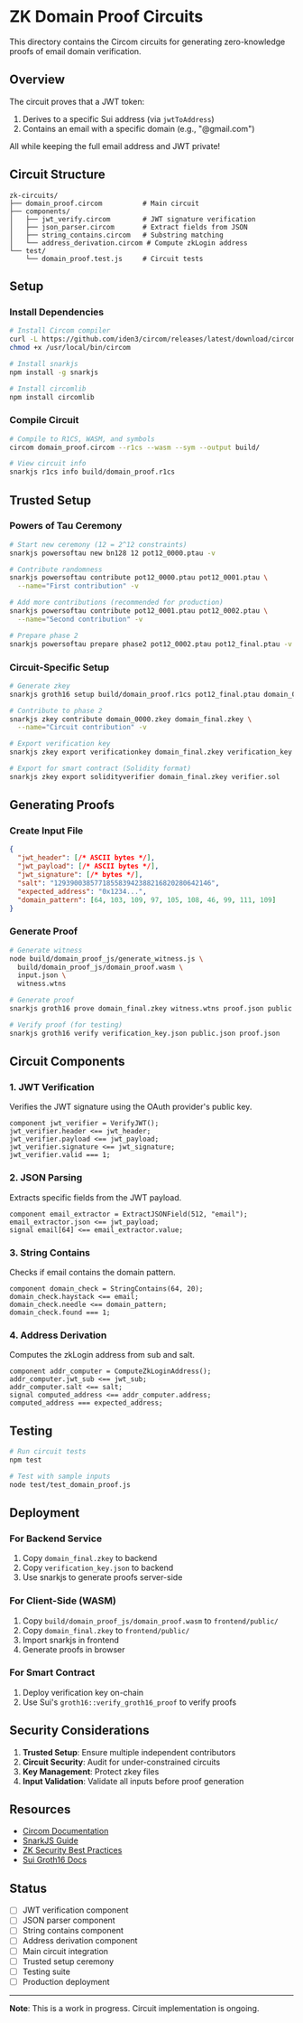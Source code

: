 # ZK Domain Proof Circuits

This directory contains the Circom circuits for generating zero-knowledge proofs of email domain verification.

## Overview

The circuit proves that a JWT token:
1. Derives to a specific Sui address (via `jwtToAddress`)
2. Contains an email with a specific domain (e.g., "@gmail.com")

All while keeping the full email address and JWT private!

## Circuit Structure

```
zk-circuits/
├── domain_proof.circom          # Main circuit
├── components/
│   ├── jwt_verify.circom        # JWT signature verification
│   ├── json_parser.circom       # Extract fields from JSON
│   ├── string_contains.circom   # Substring matching
│   └── address_derivation.circom # Compute zkLogin address
└── test/
    └── domain_proof.test.js     # Circuit tests
```

## Setup

### Install Dependencies

```bash
# Install Circom compiler
curl -L https://github.com/iden3/circom/releases/latest/download/circom-linux-amd64 -o /usr/local/bin/circom
chmod +x /usr/local/bin/circom

# Install snarkjs
npm install -g snarkjs

# Install circomlib
npm install circomlib
```

### Compile Circuit

```bash
# Compile to R1CS, WASM, and symbols
circom domain_proof.circom --r1cs --wasm --sym --output build/

# View circuit info
snarkjs r1cs info build/domain_proof.r1cs
```

## Trusted Setup

### Powers of Tau Ceremony

```bash
# Start new ceremony (12 = 2^12 constraints)
snarkjs powersoftau new bn128 12 pot12_0000.ptau -v

# Contribute randomness
snarkjs powersoftau contribute pot12_0000.ptau pot12_0001.ptau \
  --name="First contribution" -v

# Add more contributions (recommended for production)
snarkjs powersoftau contribute pot12_0001.ptau pot12_0002.ptau \
  --name="Second contribution" -v

# Prepare phase 2
snarkjs powersoftau prepare phase2 pot12_0002.ptau pot12_final.ptau -v
```

### Circuit-Specific Setup

```bash
# Generate zkey
snarkjs groth16 setup build/domain_proof.r1cs pot12_final.ptau domain_0000.zkey

# Contribute to phase 2
snarkjs zkey contribute domain_0000.zkey domain_final.zkey \
  --name="Circuit contribution" -v

# Export verification key
snarkjs zkey export verificationkey domain_final.zkey verification_key.json

# Export for smart contract (Solidity format)
snarkjs zkey export solidityverifier domain_final.zkey verifier.sol
```

## Generating Proofs

### Create Input File

```json
{
  "jwt_header": [/* ASCII bytes */],
  "jwt_payload": [/* ASCII bytes */],
  "jwt_signature": [/* bytes */],
  "salt": "129390038577185583942388216820280642146",
  "expected_address": "0x1234...",
  "domain_pattern": [64, 103, 109, 97, 105, 108, 46, 99, 111, 109]
}
```

### Generate Proof

```bash
# Generate witness
node build/domain_proof_js/generate_witness.js \
  build/domain_proof_js/domain_proof.wasm \
  input.json \
  witness.wtns

# Generate proof
snarkjs groth16 prove domain_final.zkey witness.wtns proof.json public.json

# Verify proof (for testing)
snarkjs groth16 verify verification_key.json public.json proof.json
```

## Circuit Components

### 1. JWT Verification

Verifies the JWT signature using the OAuth provider's public key.

```circom
component jwt_verifier = VerifyJWT();
jwt_verifier.header <== jwt_header;
jwt_verifier.payload <== jwt_payload;
jwt_verifier.signature <== jwt_signature;
jwt_verifier.valid === 1;
```

### 2. JSON Parsing

Extracts specific fields from the JWT payload.

```circom
component email_extractor = ExtractJSONField(512, "email");
email_extractor.json <== jwt_payload;
signal email[64] <== email_extractor.value;
```

### 3. String Contains

Checks if email contains the domain pattern.

```circom
component domain_check = StringContains(64, 20);
domain_check.haystack <== email;
domain_check.needle <== domain_pattern;
domain_check.found === 1;
```

### 4. Address Derivation

Computes the zkLogin address from sub and salt.

```circom
component addr_computer = ComputeZkLoginAddress();
addr_computer.jwt_sub <== jwt_sub;
addr_computer.salt <== salt;
signal computed_address <== addr_computer.address;
computed_address === expected_address;
```

## Testing

```bash
# Run circuit tests
npm test

# Test with sample inputs
node test/test_domain_proof.js
```

## Deployment

### For Backend Service

1. Copy `domain_final.zkey` to backend
2. Copy `verification_key.json` to backend
3. Use snarkjs to generate proofs server-side

### For Client-Side (WASM)

1. Copy `build/domain_proof_js/domain_proof.wasm` to `frontend/public/`
2. Copy `domain_final.zkey` to `frontend/public/`
3. Import snarkjs in frontend
4. Generate proofs in browser

### For Smart Contract

1. Deploy verification key on-chain
2. Use Sui's `groth16::verify_groth16_proof` to verify proofs

## Security Considerations

1. **Trusted Setup**: Ensure multiple independent contributors
2. **Circuit Security**: Audit for under-constrained circuits
3. **Key Management**: Protect zkey files
4. **Input Validation**: Validate all inputs before proof generation

## Resources

- [Circom Documentation](https://docs.circom.io/)
- [SnarkJS Guide](https://github.com/iden3/snarkjs)
- [ZK Security Best Practices](https://zksecurity.github.io/stark-book/)
- [Sui Groth16 Docs](https://docs.sui.io/concepts/cryptography/groth16)

## Status

- [ ] JWT verification component
- [ ] JSON parser component
- [ ] String contains component
- [ ] Address derivation component
- [ ] Main circuit integration
- [ ] Trusted setup ceremony
- [ ] Testing suite
- [ ] Production deployment

---

**Note**: This is a work in progress. Circuit implementation is ongoing.
